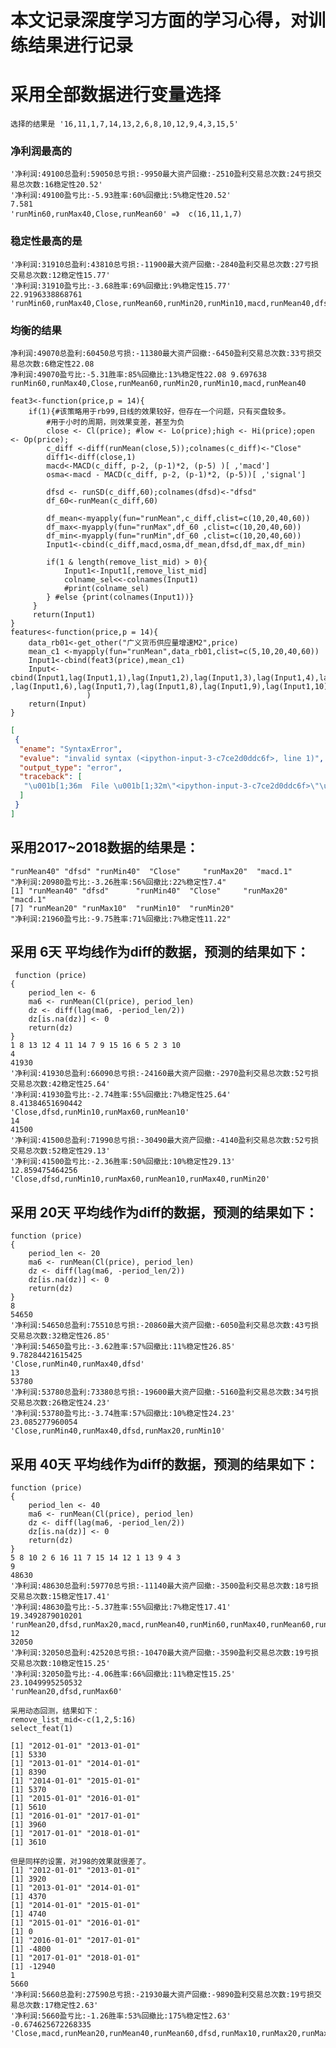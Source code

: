 # 本文记录深度学习方面的学习心得，对训练结果进行记录



# 采用全部数据进行变量选择
    选择的结果是 '16,11,1,7,14,13,2,6,8,10,12,9,4,3,15,5'
### 净利润最高的
    '净利润:49100总盈利:59050总亏损:-9950最大资产回撤:-2510盈利交易总次数:24亏损交易总次数:16稳定性20.52'  
    '净利润:49100盈亏比:-5.93胜率:60%回撤比:5%稳定性20.52'  
    7.581 
    'runMin60,runMax40,Close,runMean60' =》  c(16,11,1,7)
###    稳定性最高的是
    '净利润:31910总盈利:43810总亏损:-11900最大资产回撤:-2840盈利交易总次数:27亏损交易总次数:12稳定性15.77'
    '净利润:31910盈亏比:-3.68胜率:69%回撤比:9%稳定性15.77'
    22.9196338868761
    'runMin60,runMax40,Close,runMean60,runMin20,runMin10,macd,runMean40,dfsd,runMin40'
 ### 均衡的结果   
    净利润:49070总盈利:60450总亏损:-11380最大资产回撤:-6450盈利交易总次数:33亏损交易总次数:6稳定性22.08	 
    净利润:49070盈亏比:-5.31胜率:85%回撤比:13%稳定性22.08	9.697638	 
    runMin60,runMax40,Close,runMean60,runMin20,runMin10,macd,runMean40

```{.python .input  n=3}
feat3<-function(price,p = 14){
    if(1){#该策略用于rb99,日线的效果较好，但存在一个问题，只有买盘较多。
        #用于小时的周期，则效果变差，甚至为负
        close <- Cl(price); #low <- Lo(price);high <- Hi(price);open <- Op(price);
        c_diff <-diff(runMean(close,5));colnames(c_diff)<-"Close"     
        diff1<-diff(close,1)
        macd<-MACD(c_diff, p-2, (p-1)*2, (p-5) )[ ,'macd']
        osma<-macd - MACD(c_diff, p-2, (p-1)*2, (p-5))[ ,'signal']

        dfsd <- runSD(c_diff,60);colnames(dfsd)<-"dfsd"
        df_60<-runMean(c_diff,60)
        
        df_mean<-myapply(fun="runMean",c_diff,clist=c(10,20,40,60))
        df_max<-myapply(fun="runMax",df_60 ,clist=c(10,20,40,60))
        df_min<-myapply(fun="runMin",df_60 ,clist=c(10,20,40,60))
        Input1<-cbind(c_diff,macd,osma,df_mean,dfsd,df_max,df_min)

        if(1 & length(remove_list_mid) > 0){
            Input1<-Input1[,remove_list_mid]
            colname_sel<<-colnames(Input1)
            #print(colname_sel)
        } #else {print(colnames(Input1))}
     }
     return(Input1)
}
features<-function(price,p = 14){
    data_rb01<-get_other("广义货币供应量增速M2",price)
    mean_c1 <-myapply(fun="runMean",data_rb01,clist=c(5,10,20,40,60))
    Input1<-cbind(feat3(price),mean_c1)
    Input<-cbind(Input1,lag(Input1,1),lag(Input1,2),lag(Input1,3),lag(Input1,4),lag(Input1,5) ,lag(Input1,6),lag(Input1,7),lag(Input1,8),lag(Input1,9),lag(Input1,10)
                 )
    return(Input)
}
```

```{.json .output n=3}
[
 {
  "ename": "SyntaxError",
  "evalue": "invalid syntax (<ipython-input-3-c7ce2d0ddc6f>, line 1)",
  "output_type": "error",
  "traceback": [
   "\u001b[1;36m  File \u001b[1;32m\"<ipython-input-3-c7ce2d0ddc6f>\"\u001b[1;36m, line \u001b[1;32m1\u001b[0m\n\u001b[1;33m    feat3<-function(price,p = 14){\u001b[0m\n\u001b[1;37m                                 ^\u001b[0m\n\u001b[1;31mSyntaxError\u001b[0m\u001b[1;31m:\u001b[0m invalid syntax\n"
  ]
 }
]
```


    
## 采用2017~2018数据的结果是：
    "runMean40" "dfsd" "runMin40"  "Close"     "runMax20"  "macd.1"  
    "净利润:20980盈亏比:-3.26胜率:56%回撤比:22%稳定性7.4"  
    [1] "runMean40" "dfsd"      "runMin40"  "Close"     "runMax20"  "macd.1"   
    [7] "runMean20" "runMax10"  "runMin10"  "runMin20"  
    "净利润:21960盈亏比:-9.75胜率:71%回撤比:7%稳定性11.22"  





## 采用 6天 平均线作为diff的数据，预测的结果如下：
     function (price) 
    {
        period_len <- 6
        ma6 <- runMean(Cl(price), period_len)
        dz <- diff(lag(ma6, -period_len/2))
        dz[is.na(dz)] <- 0
        return(dz)
    }
    1 8 13 12 4 11 14 7 9 15 16 6 5 2 3 10
    4
    41930
    '净利润:41930总盈利:66090总亏损:-24160最大资产回撤:-2970盈利交易总次数:52亏损交易总次数:42稳定性25.64'
    '净利润:41930盈亏比:-2.74胜率:55%回撤比:7%稳定性25.64'
    8.41384651690442
    'Close,dfsd,runMin10,runMax60,runMean10'
    14
    41500
    '净利润:41500总盈利:71990总亏损:-30490最大资产回撤:-4140盈利交易总次数:52亏损交易总次数:52稳定性29.13'
    '净利润:41500盈亏比:-2.36胜率:50%回撤比:10%稳定性29.13'
    12.859475464256
    'Close,dfsd,runMin10,runMax60,runMean10,runMax40,runMin20'

## 采用 20天 平均线作为diff的数据，预测的结果如下：
    function (price) 
    {
        period_len <- 20
        ma6 <- runMean(Cl(price), period_len)
        dz <- diff(lag(ma6, -period_len/2))
        dz[is.na(dz)] <- 0
        return(dz)
    }
    8
    54650
    '净利润:54650总盈利:75510总亏损:-20860最大资产回撤:-6050盈利交易总次数:43亏损交易总次数:32稳定性26.85'
    '净利润:54650盈亏比:-3.62胜率:57%回撤比:11%稳定性26.85'
    9.78284421615425
    'Close,runMin40,runMax40,dfsd'
    13
    53780
    '净利润:53780总盈利:73380总亏损:-19600最大资产回撤:-5160盈利交易总次数:34亏损交易总次数:26稳定性24.23'
    '净利润:53780盈亏比:-3.74胜率:57%回撤比:10%稳定性24.23'
    23.085277960054
    'Close,runMin40,runMax40,dfsd,runMax20,runMin10'

## 采用 40天 平均线作为diff的数据，预测的结果如下：


    function (price) 
    {
        period_len <- 40
        ma6 <- runMean(Cl(price), period_len)
        dz <- diff(lag(ma6, -period_len/2))
        dz[is.na(dz)] <- 0
        return(dz)
    }
    5 8 10 2 6 16 11 7 15 14 12 1 13 9 4 3
    9
    48630
    '净利润:48630总盈利:59770总亏损:-11140最大资产回撤:-3500盈利交易总次数:18亏损交易总次数:15稳定性17.41'
    '净利润:48630盈亏比:-5.37胜率:55%回撤比:7%稳定性17.41'
    19.3492879010201
    'runMean20,dfsd,runMax20,macd,runMean40,runMin60,runMax40,runMean60,runMin40,runMin20,runMax60,Close,runMin10,runMax10'
    12
    32050
    '净利润:32050总盈利:42520总亏损:-10470最大资产回撤:-3590盈利交易总次数:19亏损交易总次数:10稳定性15.25'
    '净利润:32050盈亏比:-4.06胜率:66%回撤比:11%稳定性15.25'
    23.1049995250532
    'runMean20,dfsd,runMax60'
    
    采用动态回测，结果如下：
    remove_list_mid<-c(1,2,5:16)
    select_feat(1)
    
    [1] "2012-01-01" "2013-01-01"
    [1] 5330
    [1] "2013-01-01" "2014-01-01"
    [1] 8390
    [1] "2014-01-01" "2015-01-01"
    [1] 5370
    [1] "2015-01-01" "2016-01-01"
    [1] 5610
    [1] "2016-01-01" "2017-01-01"
    [1] 3960
    [1] "2017-01-01" "2018-01-01"
    [1] 3610
    
    但是同样的设置，对J98的效果就很差了。
    [1] "2012-01-01" "2013-01-01"
    [1] 3920
    [1] "2013-01-01" "2014-01-01"
    [1] 4370
    [1] "2014-01-01" "2015-01-01"
    [1] 4740
    [1] "2015-01-01" "2016-01-01"
    [1] 0
    [1] "2016-01-01" "2017-01-01"
    [1] -4800
    [1] "2017-01-01" "2018-01-01"
    [1] -12940
    1
    5660
    '净利润:5660总盈利:27590总亏损:-21930最大资产回撤:-9890盈利交易总次数:19亏损交易总次数:17稳定性2.63'
    '净利润:5660盈亏比:-1.26胜率:53%回撤比:175%稳定性2.63'
    -0.674625672268335
    'Close,macd,runMean20,runMean40,runMean60,dfsd,runMax10,runMax20,runMax40,runMax60,runMin10,runMin20,runMin40,runMin60'

